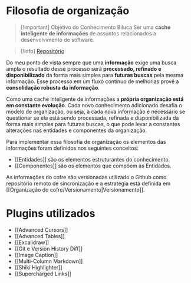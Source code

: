 # Filosofia de organização

> [!important] Objetivo do Conhecimento Biluca
> Ser uma **cache inteligente de informações** de assuntos relacionados a desenvolvimento de software.
> 

> [!info] [Repositório](https://github.com/BrunoBiluca/biluca-knowledge)

Do meu ponto de vista sempre que uma **informação** exige uma busca ampla o resultado desse processo será **processado, refinado e disponibilizado** da forma mais simples para **futuras buscas** pela mesma informação. Esse processo em um fluxo contínuo de melhorias provê a **consolidação robusta da informação**.

Como uma cache inteligente de informações a **própria organização está em constante evolução**. Cada novo conhecimento adicionado desafia o modelo de organização, ou seja, a cada nova informação é necessário se questionar se ela está sendo processada, refinada e disponibilizada da forma mais simples para futuras buscas, o que pode levar a constantes alterações nas entidades e componentes da organização.

Para implementar essa filosofia de organização os elementos das informações foram definidos nos seguintes conceitos:

- [[Entidades]] são os elementos estruturantes do conhecimento.
- [[Componentes]] são os elementos que compõem as Entidades.

As informações do cofre são versionadas utilizado o Github como repositório remoto de sincronização e a estratégia está definida em [[Organização do cofre/Versionamento|Versionamento]].

# Plugins utilizados

- [[Advanced Cursors]]
- [[Advanced Tables]]
- [[Excalidraw]]
- [[Git e Version History Diff]]
- [[Image Caption]]
- [[Multi-Column Markdown]]
- [[Shiki Highlighter]]
- [[Supercharged Links]]